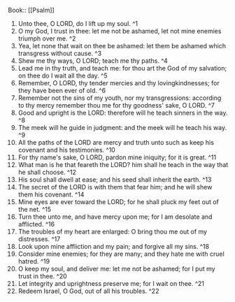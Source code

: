  Book:: [[Psalm]]
 1. Unto thee, O LORD, do I lift up my soul. ^1
 2. O my God, I trust in thee: let me not be ashamed, let not mine enemies triumph over me. ^2
 3. Yea, let none that wait on thee be ashamed: let them be ashamed which transgress without cause. ^3
 4. Shew me thy ways, O LORD; teach me thy paths. ^4
 5. Lead me in thy truth, and teach me: for thou art the God of my salvation; on thee do I wait all the day. ^5
 6. Remember, O LORD, thy tender mercies and thy lovingkindnesses; for they have been ever of old. ^6
 7. Remember not the sins of my youth, nor my transgressions: according to thy mercy remember thou me for thy goodness' sake, O LORD. ^7
 8. Good and upright is the LORD: therefore will he teach sinners in the way. ^8
 9. The meek will he guide in judgment: and the meek will he teach his way. ^9
 10. All the paths of the LORD are mercy and truth unto such as keep his covenant and his testimonies. ^10
 11. For thy name's sake, O LORD, pardon mine iniquity; for it is great. ^11
 12. What man is he that feareth the LORD? him shall he teach in the way that he shall choose. ^12
 13. His soul shall dwell at ease; and his seed shall inherit the earth. ^13
 14. The secret of the LORD is with them that fear him; and he will shew them his covenant. ^14
 15. Mine eyes are ever toward the LORD; for he shall pluck my feet out of the net. ^15
 16. Turn thee unto me, and have mercy upon me; for I am desolate and afflicted. ^16
 17. The troubles of my heart are enlarged: O bring thou me out of my distresses. ^17
 18. Look upon mine affliction and my pain; and forgive all my sins. ^18
 19. Consider mine enemies; for they are many; and they hate me with cruel hatred. ^19
 20. O keep my soul, and deliver me: let me not be ashamed; for I put my trust in thee. ^20
 21. Let integrity and uprightness preserve me; for I wait on thee. ^21
 22. Redeem Israel, O God, out of all his troubles. ^22
